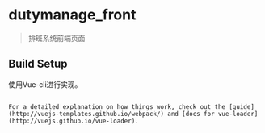 # dutymanage_front

> 排班系统前端页面

## Build Setup

使用Vue-cli进行实现。
```

For a detailed explanation on how things work, check out the [guide](http://vuejs-templates.github.io/webpack/) and [docs for vue-loader](http://vuejs.github.io/vue-loader).
